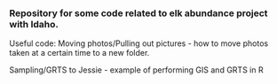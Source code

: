 ###  Repository for some code related to elk abundance project with Idaho. 

Useful code: 
Moving photos/Pulling out pictures - how to move photos taken at a certain time 
to a new folder. 

Sampling/GRTS to Jessie - example of performing GIS and GRTS in R

